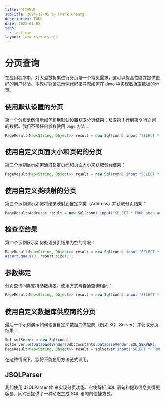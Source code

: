 ```yaml
---
title: 分页查询
subTitle: 2024-12-05 by Frank Cheung
description: TODO
date: 2022-01-05
tags:
  - last one
layout: layouts/docs.njk
---
```

# 分页查询

在应用程序中，对大型数据集进行分页是一个常见需求，这可以提高性能并提供更好的用户体验。本教程将通过示例代码指导您如何在 Java 中实现数据库数据的分页。

## 使用默认设置的分页

第一个分页示例演示如何使用默认设置获取分页结果：获取第 1 行到第 9 行之间的数据。我们不带任何参数使用 `page` 方法：

```java
PageResult<Map<String, Object>> result = new Sql(conn).input("SELECT * FROM article").page();
```

## 使用自定义页面大小和页码的分页
第二个示例展示如何通过指定页码和页面大小来获取分页结果：

```java
PageResult<Map<String, Object>> result = new Sql(conn).input("SELECT * FROM article").page(3, 5);
 ```

## 使用自定义类映射的分页
第三个示例演示如何将结果映射到自定义类（Address）并获取分页结果：

```java
PageResult<Address> result = new Sql(conn).input("SELECT * FROM shop_address").page(Address.class, 1, 2);
```

## 检查空结果
第四个示例展示如何处理分页结果为空的情况：

```java
PageResult<Map<String, Object>> result = new Sql(conn).input("SELECT * FROM shop_address").page(Address.class, 100, 2);
assertEquals(0, result.size());
```

## 参数绑定
分页查询同样支持参数绑定。使用方式与普通查询相同：

```java
PageResult<Map<String, Object>> result = new Sql(conn).input("SELECT * FROM shop_address where stat = ?", 1).page();
```

## 使用自定义数据库供应商的分页
最后一个示例演示如何设置自定义数据库供应商（例如 SQL Server）并获取分页结果：

```java
Sql sqlServer = new Sql(conn);
sqlServer.setDatabaseVendor(JdbcConstants.DatabaseVendor.SQL_SERVER);
PageResult<Map<String, Object>> result = sqlServer.input("SELECT * FROM article").page();
```

在这种情况下，您将不能使用方法链式调用。

## JSQLParser
我们使用 JSQLParser 库 来实现分页功能。它使解析 SQL 语句和提取信息变得更容易，同时还提供了一种动态生成 SQL 语句的便捷方式。